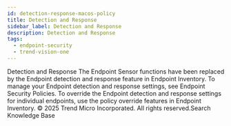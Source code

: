 ```yaml
---
id: detection-response-macos-policy
title: Detection and Response
sidebar_label: Detection and Response
description: Detection and Response
tags:
  - endpoint-security
  - trend-vision-one
---
```


 Detection and Response The Endpoint Sensor functions have been replaced by the Endpoint detection and response feature in Endpoint Inventory. To manage your Endpoint detection and response settings, see Endpoint Security Policies. To override the Endpoint detection and response settings for individual endpoints, use the policy override features in Endpoint Inventory. © 2025 Trend Micro Incorporated. All rights reserved.Search Knowledge Base